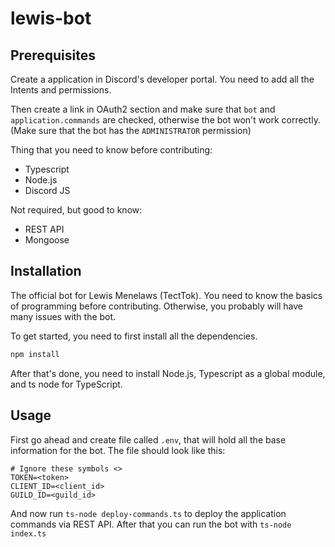 # lewis-bot

## Prerequisites

Create a application in Discord's developer portal. You need to add all the Intents and permissions.

Then create a link in OAuth2 section and make sure that `bot` and `application.commands` are checked, otherwise the bot won't work correctly. (Make sure that the bot has the `ADMINISTRATOR` permission)

Thing that you need to know before contributing:

-   Typescript
-   Node.js
-   Discord JS

Not required, but good to know:

-   REST API
-   Mongoose

## Installation

The official bot for Lewis Menelaws (TectTok).
You need to know the basics of programming before contributing. Otherwise, you probably will have many issues with the bot.

To get started, you need to first install all the dependencies.

```bash
npm install
```

After that's done, you need to install Node.js, Typescript as a global module, and ts node for TypeScript.

## Usage

First go ahead and create file called `.env`, that will hold all the base information for the bot.
The file should look like this:

```env
# Ignore these symbols <>
TOKEN=<token>
CLIENT_ID=<client_id>
GUILD_ID=<guild_id>
```

And now run `ts-node deploy-commands.ts` to deploy the application commands via REST API.
After that you can run the bot with `ts-node index.ts`
